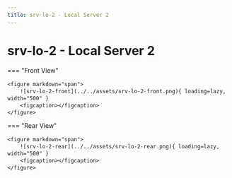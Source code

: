 ```yaml
---
title: srv-lo-2 - Local Server 2
---
```


# srv-lo-2 - Local Server 2

=== "Front View"

    <figure markdown="span">
        ![srv-lo-2-front](../../assets/srv-lo-2-front.png){ loading=lazy, width="500" }
        <figcaption></figcaption>
    </figure>

=== "Rear View"

    <figure markdown="span">
        ![srv-lo-2-rear](../../assets/srv-lo-2-rear.png){ loading=lazy, width="500" }
        <figcaption></figcaption>
    </figure>